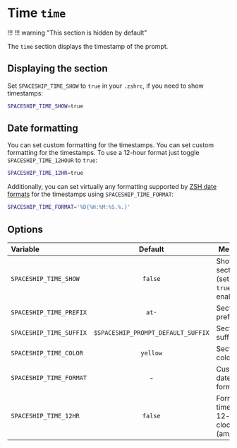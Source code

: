 # Time `time`

!!! !!! warning "This section is hidden by default"

The `time` section displays the timestamp of the prompt.

## Displaying the section

Set `SPACESHIP_TIME_SHOW` to `true` in your `.zshrc`, if you need to show timestamps:

```zsh title=".zshrc"
SPACESHIP_TIME_SHOW=true
```

## Date formatting

You can set custom formatting for the timestamps. You can set custom formatting for the timestamps. To use a 12-hour format just toggle `SPACESHIP_TIME_12HOUR` to `true`:

```zsh title=".zshrc"
SPACESHIP_TIME_12HR=true
```

Additionally, you can set virtually any formatting supported by [ZSH date formats](http://zsh.sourceforge.net/Doc/Release/Prompt-Expansion.html#Date-and-time) for the timestamps using `SPACESHIP_TIME_FORMAT`:

```zsh title=".zshrc"
SPACESHIP_TIME_FORMAT='%D{%H:%M:%S.%.}'
```

## Options

| Variable                |              Default               | Meaning                                   |
|:----------------------- |:----------------------------------:| ----------------------------------------- |
| `SPACESHIP_TIME_SHOW`   |              `false`               | Show section (set to `true` for enabling) |
| `SPACESHIP_TIME_PREFIX` |               `at·`                | Section's prefix                          |
| `SPACESHIP_TIME_SUFFIX` | `$SPACESHIP_PROMPT_DEFAULT_SUFFIX` | Section's suffix                          |
| `SPACESHIP_TIME_COLOR`  |              `yellow`              | Section's color                           |
| `SPACESHIP_TIME_FORMAT` |                 -                  | Custom date formatting                    |
| `SPACESHIP_TIME_12HR`   |              `false`               | Format time using 12-hour clock (am/pm)   |
